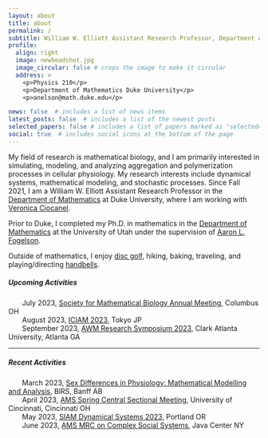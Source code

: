 ```yaml
---
layout: about
title: about
permalink: /
subtitle: William W. Elliott Assistant Research Professor, Department of Mathematics, Duke University
profile:
  align: right
  image: newheadshot.jpg
  image_circular: false # crops the image to make it circular
  address: >
    <p>Physics 210</p>
    <p>Department of Mathematics Duke University</p>
    <p>anelson@math.duke.edu</p>

news: false  # includes a list of news items
latest_posts: false  # includes a list of the newest posts
selected_papers: false # includes a list of papers marked as "selected={true}"
social: true  # includes social icons at the bottom of the page
---
```


My field of research is mathematical biology, and I am primarily interested in simulating, modeling, and analyzing aggregation and polymerization processes in cellular physiology. My research interests include dynamical systems, mathematical modeling, and stochastic processes. Since Fall 2021, I am a William W. Elliott Assistant Research Professor in the [Department of Mathematics](https://math.duke.edu/ "Department of Mathematics") at Duke University, where I am working with [Veronica Ciocanel](https://services.math.duke.edu/~ciocanel/ "Veronica Ciocanel").

Prior to Duke, I completed my Ph.D. in mathematics in the [Department of Mathematics](https://math.utah.edu "Department of Mathematics") at the University of Utah under the supervision of [Aaron L. Fogelson](https://math.utah.edu/~fogelson "Aaron L. Fogelson" ). 

Outside of mathematics, I enjoy [disc golf](https://www.pdga.com/player/149354), hiking, baking, traveling, and playing/directing [handbells](/MathematicsOfBellRinging_2020Talk.pdf).

##### Upcoming Activities<br/> 
  &nbsp;&nbsp;&nbsp;&nbsp;&nbsp;&nbsp; July 2023, [Society for Mathematical Biology Annual Meeting](https://2023.smb.org "SMB"), Columbus OH <br/>
 &nbsp;&nbsp;&nbsp;&nbsp;&nbsp;&nbsp; August 2023, [ICIAM 2023](https://iciam2023.org "ICIAM 2023"), Tokyo JP<br/>
  &nbsp;&nbsp;&nbsp;&nbsp;&nbsp;&nbsp; September 2023, [AWM Research Symposium 2023](https://awm-math.org/meetings/awm-research-symposium/), Clark Atlanta University, Atlanta GA<br/>
 <hr/>
 
##### Recent Activities<br/>
 &nbsp;&nbsp;&nbsp;&nbsp;&nbsp;&nbsp; March 2023, [Sex Differences in Physiology: Mathematical Modelling and Analysis](https://www.birs.ca/events/2023/5-day-workshops/23w5045 "Sex Differences"), BIRS, Banff AB <br/>
  &nbsp;&nbsp;&nbsp;&nbsp;&nbsp;&nbsp; April 2023, [AMS Spring Central Sectional Meeting](https://www.ams.org/meetings/sectional/2308_program.html), University of Cincinnati, Cincinnati OH <br/>    &nbsp;&nbsp;&nbsp;&nbsp;&nbsp;&nbsp; May 2023, [SIAM Dynamical Systems 2023](https://www.siam.org/conferences/cm/conference/ds23), Portland OR<br/>
    &nbsp;&nbsp;&nbsp;&nbsp;&nbsp;&nbsp; June 2023, [AMS MRC on Complex Social Systems](https://www.ams.org/programs/research-communities/2023MRC-SocialSystems), Java Center NY<br/>
  



